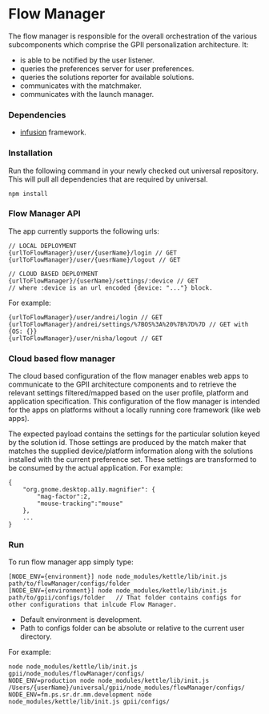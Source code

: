 Flow Manager
===

The flow manager is responsible for the overall orchestration of the various subcomponents which comprise the GPII personalization architecture. It:

- is able to be notified by the user listener.
- queries the preferences server for user preferences.
- queries the solutions reporter for available solutions.
- communicates with the matchmaker.
- communicates with the launch manager.

### Dependencies

- [infusion](https://github.com/fluid-project/infusion) framework.

### Installation

Run the following command in your newly checked out universal repository. This
will pull all dependencies that are required by universal.

    npm install

### Flow Manager API

The app currently supports the following urls:

    // LOCAL DEPLOYMENT
    {urlToFlowManager}/user/{userName}/login // GET
    {urlToFlowManager}/user/{uesrName}/logout // GET

    // CLOUD BASED DEPLOYMENT
    {urlToFlowManager}/{userName}/settings/:device // GET
    // where :device is an url encoded {device: "..."} block.

For example:

    {urlToFlowManager}/user/andrei/login // GET
    {urlToFlowManager}/andrei/settings/%7BOS%3A%20%7B%7D%7D // GET with {OS: {}}
    {urlToFlowManager}/user/nisha/logout // GET

### Cloud based flow manager

The cloud based configuration of the flow manager enables web apps to communicate to the GPII architecture components and
to retrieve the relevant settings filtered/mapped based on the user profile, platform and application specification. This
configuration of the flow manager is intended for the apps on platforms without a locally running core framework (like web apps).

The expected payload contains the settings for the particular solution keyed by the solution id. Those settings are
produced by the match maker that matches the supplied device/platform information along with the solutions installed with the
current preference set. These settings are transformed to be consumed by the actual application. For example:

    {
        "org.gnome.desktop.a11y.magnifier": {
            "mag-factor":2,
            "mouse-tracking":"mouse"
        },
        ...
    }

### Run

To run flow manager app simply type:

    [NODE_ENV={environment}] node node_modules/kettle/lib/init.js path/to/flowManager/configs/folder
    [NODE_ENV={environment}] node node_modules/kettle/lib/init.js path/to/gpii/configs/folder   // That folder contains configs for other configurations that inlcude Flow Manager.

- Default environment is development.
- Path to configs folder can be absolute or relative to the current user directory.

For example:

    node node_modules/kettle/lib/init.js gpii/node_modules/flowManager/configs/
    NODE_ENV=production node node_modules/kettle/lib/init.js /Users/{userName}/universal/gpii/node_modules/flowManager/configs/
    NODE_ENV=fm.ps.sr.dr.mm.development node node_modules/kettle/lib/init.js gpii/configs/
